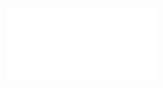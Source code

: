 <iframe src="//player.bilibili.com/player.html?bvid=BV19e411a79Y" poster="true" scrolling="no" border="0" frameborder="no" framespacing="0" allowfullscreen="true" ></iframe>